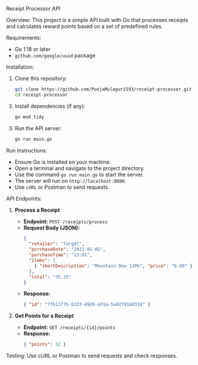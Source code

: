 Receipt Processor API

Overview:
This project is a simple API built with Go that processes receipts and calculates reward points based on a set of predefined rules.

Requirements:
- Go 1.18 or later
- `github.com/google/uuid` package

Installation:
1. Clone this repository:
   ```bash
   git clone https://github.com/PoojaMulaguri593/receipt-processor.git
   cd receipt-processor
   ```

2. Install dependencies (if any):
   ```bash
   go mod tidy
   ```

3. Run the API server:
   ```bash
   go run main.go
   ```

Run Instructions:
- Ensure Go is installed on your machine.
- Open a terminal and navigate to the project directory.
- Use the command `go run main.go` to start the server.
- The server will run on `http://localhost:8080`.
- Use `cURL` or Postman to send requests.

API Endpoints:
1. **Process a Receipt**
   - **Endpoint:** `POST /receipts/process`
   - **Request Body (JSON):**
     ```json
     {
       "retailer": "Target",
       "purchaseDate": "2022-01-01",
       "purchaseTime": "13:01",
       "items": [
         { "shortDescription": "Mountain Dew 12PK", "price": "6.49" }
       ],
       "total": "35.35"
     }
     ```
   - **Response:**
     ```json
     { "id": "7fb1377b-b223-49d9-a31a-5a02701dd310" }
     ```

2. **Get Points for a Receipt**
   - **Endpoint:** `GET /receipts/{id}/points`
   - **Response:**
     ```json
     { "points": 32 }
     ```

Testing:
Use cURL or Postman to send requests and check responses.
